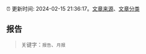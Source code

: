:alarm_clock: 更新时间: 2024-02-15 21:36:17。[文章来源](/README.md)、[文章分类](/TAGS.md)

## 报告


> 关键字：`报告`、`月报`



